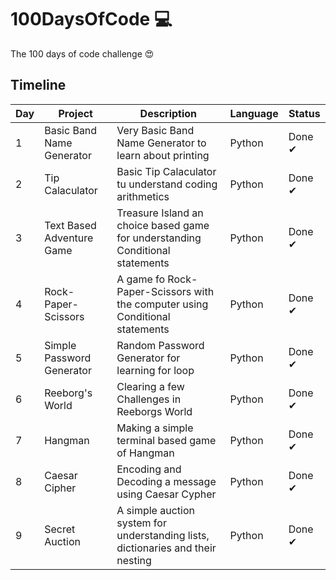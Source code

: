 # 100DaysOfCode 💻

The 100 days of code challenge 😍

## Timeline

|  Day   | Project                               | Description                                                                           | Language               | Status |
| -------| ------------------------------------- | ------------------------------------------------------------------------------------- | -----------------------| ------ |
|  1  | Basic Band Name Generator             | Very Basic Band Name Generator to learn about printing                                | Python                 | Done ✔ |
|  2  | Tip Calaculator                       | Basic Tip Calaculator tu understand coding arithmetics                                | Python                 | Done ✔ |
|  3  | Text Based Adventure Game             | Treasure Island an choice based game for understanding Conditional statements         | Python                 | Done ✔ |
|  4  | Rock-Paper-Scissors                   | A game fo Rock-Paper-Scissors with the computer using Conditional statements          | Python                 | Done ✔ |
|  5  | Simple Password Generator             | Random Password Generator for learning for loop                                       | Python                 | Done ✔ |
|  6  | Reeborg's World                       | Clearing a few Challenges in Reeborgs World                                           | Python                 | Done ✔ |
|  7  | Hangman                               | Making a simple terminal based game of Hangman                                        | Python                 | Done ✔ |
|  8  | Caesar Cipher                         | Encoding and Decoding a message using Caesar Cypher                                   | Python                 | Done ✔ |
|  9  | Secret Auction                        | A simple auction system for understanding lists, dictionaries and their nesting       | Python                 | Done ✔ |
